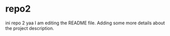 # repo2
ini repo 2 yaa
I am editing the README file. Adding some more details about the project description.

